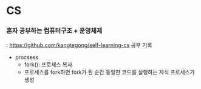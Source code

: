 # CS
### 혼자 공부하는 컴퓨터구조 + 운영체제
: https://github.com/kangtegong/self-learning-cs 공부 기록

  - procsess
    - fork(): 프로세스 복사
    - 프로세스를 fork하면 fork가 된 순간 동일한 코드를 실행하는 자식 프로세스가 생성 
